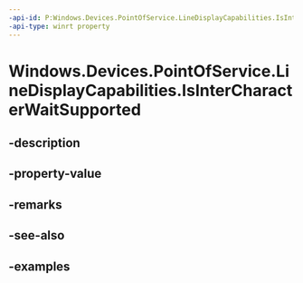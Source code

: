```yaml
---
-api-id: P:Windows.Devices.PointOfService.LineDisplayCapabilities.IsInterCharacterWaitSupported
-api-type: winrt property
---
```


<!-- Property syntax.
public bool IsInterCharacterWaitSupported { get; }
-->

# Windows.Devices.PointOfService.LineDisplayCapabilities.IsInterCharacterWaitSupported

## -description

## -property-value

## -remarks

## -see-also

## -examples

